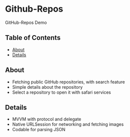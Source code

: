 # Github-Repos
GitHub-Repos Demo

## Table of Contents
+ [About](#about)
+ [Details](#details)

## About <a name = "about"></a>
- Fetching public GitHub repositories, with search feature
- Simple details about the repository
- Select a repository to open it with safari services

## Details <a name = "details"></a>
- MVVM with protocol and delegate
- Native URLSession for networking and fetching images
- Codable for parsing JSON

